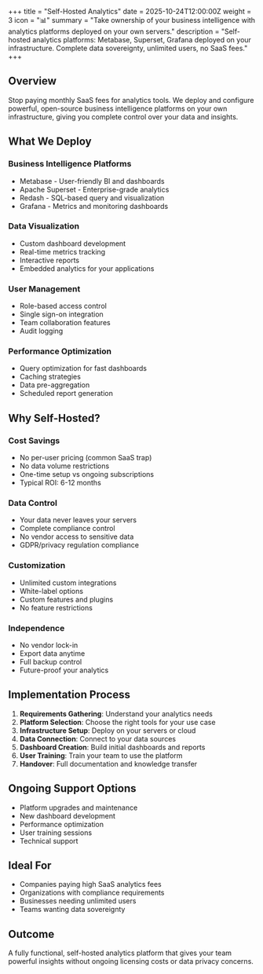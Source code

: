 +++
title = "Self-Hosted Analytics"
date = 2025-10-24T12:00:00Z
weight = 3
icon = "📊"
summary = "Take ownership of your business intelligence with analytics platforms deployed on your own servers."
description = "Self-hosted analytics platforms: Metabase, Superset, Grafana deployed on your infrastructure. Complete data sovereignty, unlimited users, no SaaS fees."
+++

## Overview

Stop paying monthly SaaS fees for analytics tools. We deploy and configure powerful, open-source business intelligence platforms on your own infrastructure, giving you complete control over your data and insights.

## What We Deploy

### Business Intelligence Platforms
- Metabase - User-friendly BI and dashboards
- Apache Superset - Enterprise-grade analytics
- Redash - SQL-based query and visualization
- Grafana - Metrics and monitoring dashboards

### Data Visualization
- Custom dashboard development
- Real-time metrics tracking
- Interactive reports
- Embedded analytics for your applications

### User Management
- Role-based access control
- Single sign-on integration
- Team collaboration features
- Audit logging

### Performance Optimization
- Query optimization for fast dashboards
- Caching strategies
- Data pre-aggregation
- Scheduled report generation

## Why Self-Hosted?

### Cost Savings
- No per-user pricing (common SaaS trap)
- No data volume restrictions
- One-time setup vs ongoing subscriptions
- Typical ROI: 6-12 months

### Data Control
- Your data never leaves your servers
- Complete compliance control
- No vendor access to sensitive data
- GDPR/privacy regulation compliance

### Customization
- Unlimited custom integrations
- White-label options
- Custom features and plugins
- No feature restrictions

### Independence
- No vendor lock-in
- Export data anytime
- Full backup control
- Future-proof your analytics

## Implementation Process

1. **Requirements Gathering**: Understand your analytics needs
2. **Platform Selection**: Choose the right tools for your use case
3. **Infrastructure Setup**: Deploy on your servers or cloud
4. **Data Connection**: Connect to your data sources
5. **Dashboard Creation**: Build initial dashboards and reports
6. **User Training**: Train your team to use the platform
7. **Handover**: Full documentation and knowledge transfer

## Ongoing Support Options

- Platform upgrades and maintenance
- New dashboard development
- Performance optimization
- User training sessions
- Technical support

## Ideal For

- Companies paying high SaaS analytics fees
- Organizations with compliance requirements
- Businesses needing unlimited users
- Teams wanting data sovereignty

## Outcome

A fully functional, self-hosted analytics platform that gives your team powerful insights without ongoing licensing costs or data privacy concerns.
